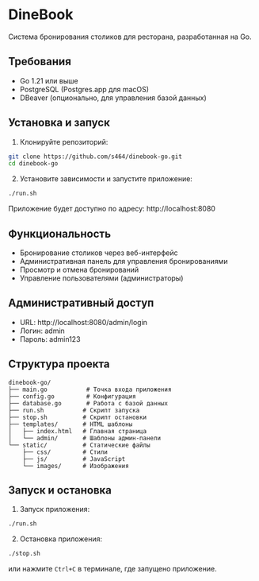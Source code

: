 # DineBook

Система бронирования столиков для ресторана, разработанная на Go.

## Требования

- Go 1.21 или выше
- PostgreSQL (Postgres.app для macOS)
- DBeaver (опционально, для управления базой данных)

## Установка и запуск

1. Клонируйте репозиторий:
```bash
git clone https://github.com/s464/dinebook-go.git
cd dinebook-go
```

2. Установите зависимости и запустите приложение:
```bash
./run.sh
```

Приложение будет доступно по адресу: http://localhost:8080

## Функциональность

- Бронирование столиков через веб-интерфейс
- Административная панель для управления бронированиями
- Просмотр и отмена бронирований
- Управление пользователями (администраторы)

## Административный доступ

- URL: http://localhost:8080/admin/login
- Логин: admin
- Пароль: admin123

## Структура проекта

```
dinebook-go/
├── main.go           # Точка входа приложения
├── config.go         # Конфигурация
├── database.go       # Работа с базой данных
├── run.sh           # Скрипт запуска
├── stop.sh          # Скрипт остановки
├── templates/       # HTML шаблоны
│   ├── index.html   # Главная страница
│   └── admin/       # Шаблоны админ-панели
└── static/          # Статические файлы
    ├── css/         # Стили
    ├── js/          # JavaScript
    └── images/      # Изображения
```

## Запуск и остановка

1. Запуск приложения:
```bash
./run.sh
```

2. Остановка приложения:
```bash
./stop.sh
```

или нажмите `Ctrl+C` в терминале, где запущено приложение.
